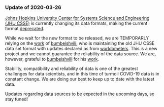 ### Update of 2020-03-26

[Johns Hopkins University Center for Systems Science and Engineering (JHU CSSE)](https://github.com/CSSEGISandData/COVID-19) is currently changing its data formats, making the current format [deprecated](https://github.com/CSSEGISandData/COVID-19/issues/1250). 

While we wait for the new format to be released, we are TEMPORARLY relying on the [work](https://github.com/bumbeishvili/covid19-daily-data) of [bumbeishvili](https://github.com/bumbeishvili), who is maintaining the old JHU CSSE data set format with updates declared as from [worldometers](https://www.worldometers.info/coronavirus/). This is a new project and we cannot guarantee the reliability of the data source. We are, however, grateful to [bumbeishvili](https://github.com/bumbeishvili) for his [work](https://github.com/bumbeishvili/covid19-daily-data).

Stability, compatibility and reliability of data is one of the greatest challenges for data scientists, and in this time of turmoil COVID-19 data is in constant change. We are doing our best to keep up to date with the latest data.

Updates regarding data sources to be expected in the upcoming days, so stay tuned!


